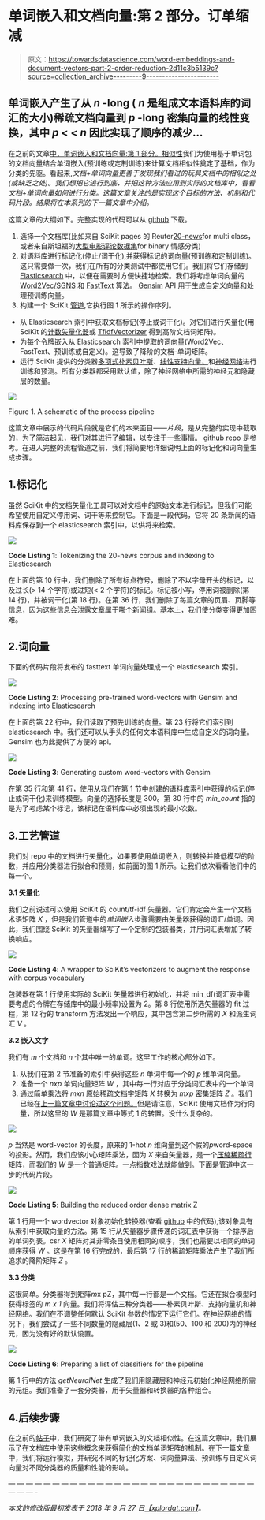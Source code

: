# 单词嵌入和文档向量:第 2 部分。订单缩减

> 原文：<https://towardsdatascience.com/word-embeddings-and-document-vectors-part-2-order-reduction-2d11c3b5139c?source=collection_archive---------9----------------------->

## 单词嵌入产生了从 *n* -long ( *n* 是组成文本语料库的词汇的大小)稀疏文档向量到 *p* -long 密集向量的线性变换，其中 *p* < < *n* 因此实现了顺序的减少…

在之前的文章[中，单词嵌入和文档向量:第 1 部分。相似性](http://xplordat.com/2018/09/27/word-embeddings-and-document-vectors-part-1-similarity/)我们为使用基于单词包的文档向量结合单词嵌入(预训练或定制训练)来计算文档相似性奠定了基础，作为分类的先驱。看起来,*文档+单词向量更善于发现我们看过的玩具文档中的相似之处(或缺乏之处)。我们想把它进行到底，并把这种方法应用到实际的文档库中，看看文档+单词向量如何进行分类。这篇文章关注的是实现这个目标的方法、机制和代码片段。结果将在本系列的下一篇文章中介绍。*

这篇文章的大纲如下。完整实现的代码可以从 [github](https://github.com/ashokc/Word-Embeddings-and-Document-Vectors) 下载。

1.  选择一个文档库(比如来自 SciKit pages 的 Reuter[20-news](http://scikit-learn.org/stable/datasets/twenty_newsgroups.html)for multi class，或者来自斯坦福的[大型电影评论数据集](http://ai.stanford.edu/~amaas/data/sentiment/)for binary 情感分类)
2.  对语料库进行标记化(停止/词干化),并获得标记的词向量(预训练和定制训练)。这只需要做一次，我们在所有的分类测试中都使用它们。我们将它们存储到 [Elasticsearch](https://www.elastic.co/) 中，以便在需要时方便快捷地检索。我们将考虑单词向量的 [Word2Vec/SGNS](https://drive.google.com/file/d/0B7XkCwpI5KDYNlNUTTlSS21pQmM/edit?usp=sharing) 和 [FastText](https://s3-us-west-1.amazonaws.com/fasttext-vectors/crawl-300d-2M.vec.zip) 算法。 [Gensim](https://radimrehurek.com/gensim/) API 用于生成自定义向量和处理预训练向量。
3.  构建一个 SciKit [管道](http://scikit-learn.org/stable/modules/generated/sklearn.pipeline.Pipeline.html),它执行图 1 所示的操作序列。

*   从 Elasticsearch 索引中获取文档标记(停止或词干化)。对它们进行矢量化(用 SciKit 的[计数矢量化器](http://scikit-learn.org/stable/modules/generated/sklearn.feature_extraction.text.CountVectorizer.html)或 [TfidfVectorizer](http://scikit-learn.org/stable/modules/generated/sklearn.feature_extraction.text.TfidfVectorizer.html#sklearn.feature_extraction.text.TfidfVectorizer) 得到高阶文档词矩阵)。
*   为每个令牌嵌入从 Elasticsearch 索引中提取的词向量(Word2Vec、FastText、预训练或自定义)。这导致了降阶的文档-单词矩阵。
*   运行 SciKit 提供的分类器[多项式朴素贝叶斯](http://scikit-learn.org/stable/modules/generated/sklearn.naive_bayes.MultinomialNB.html)、[线性支持向量、](http://scikit-learn.org/stable/modules/generated/sklearn.svm.LinearSVC.html)和[神经网络](http://scikit-learn.org/stable/modules/generated/sklearn.neural_network.MLPClassifier.html)进行训练和预测。所有分类器都采用默认值，除了神经网络中所需的神经元和隐藏层的数量。

![](img/b16f0ab395cff034b8968db9abeaa6ee.png)

Figure 1\. A schematic of the process pipeline

这篇文章中展示的代码片段就是它们的本来面目——*片段*，是从完整的实现中截取的，为了简洁起见，我们对其进行了编辑，以专注于一些事情。 [github repo](https://github.com/ashokc/Word-Embeddings-and-Document-Vectors) 是参考。在进入完整的流程管道之前，我们将简要地详细说明上面的标记化和词向量生成步骤。

## 1.标记化

虽然 SciKit 中的文档矢量化工具可以对文档中的原始文本进行标记，但我们可能希望使用自定义停用词、词干等来控制它。下面是一段代码，它将 20 条新闻的语料库保存到一个 elasticsearch 索引中，以供将来检索。

![](img/a3d83732ea5aa08b348eeb1046802b53.png)

**Code Listing 1**: Tokenizing the 20-news corpus and indexing to Elasticsearch

在上面的第 10 行中，我们删除了所有标点符号，删除了不以字母开头的标记，以及过长(> 14 个字符)或过短(< 2 个字符)的标记。标记被小写，停用词被删除(第 14 行)，并被词干化(第 18 行)。在第 36 行，我们删除了每篇文章的页眉、页脚等信息，因为这些信息会泄露文章属于哪个新闻组。基本上，我们使分类变得更加困难。

## 2.词向量

下面的代码片段将发布的 fasttext 单词向量处理成一个 elasticsearch 索引。

![](img/13eebf2b7353bea6953f5e8bd1337ff6.png)

**Code Listing 2**: Processing pre-trained word-vectors with Gensim and indexing into Elasticsearch

在上面的第 22 行中，我们读取了预先训练的向量。第 23 行将它们索引到 elasticsearch 中。我们还可以从手头的任何文本语料库中生成自定义的词向量。Gensim 也为此提供了方便的 api。

![](img/8a451d5b0152c4f29cf447c8856b642b.png)

**Code Listing 3**: Generating custom word-vectors with Gensim

在第 35 行和第 41 行，使用从我们在第 1 节中创建的语料库索引中获得的标记(停止或词干化)来训练模型。向量的选择长度是 300。第 30 行中的 *min_count* 指的是为了考虑某个标记，该标记在语料库中必须出现的最小次数。

## 3.工艺管道

我们对 repo 中的文档进行矢量化，如果要使用单词嵌入，则转换并降低模型的阶数，并应用分类器进行拟合和预测，如前面的图 1 所示。让我们依次看看他们中的每一个。

**3.1 矢量化**

我们之前说过可以使用 SciKit 的 count/tf-idf 矢量器。它们肯定会产生一个文档术语矩阵 *X* ，但是我们管道中的*单词嵌入*步骤需要由矢量器获得的词汇/单词。因此，我们围绕 SciKit 的矢量器编写了一个定制的包装器类，并用词汇表增加了转换响应。

![](img/fd64b0623dfc8e2c35226046c9916314.png)

**Code Listing 4**: A wrapper to SciKit’s vectorizers to augment the response with corpus vocabulary

包装器在第 1 行使用实际的 SciKit 矢量器进行初始化，并将 min_df(词汇表中需要考虑的令牌在存储库中的最小频率)设置为 2。第 8 行使用所选矢量器的 fit 过程，第 12 行的 transform 方法发出一个响应，其中包含第二步所需的 *X* 和派生词汇 *V* 。

**3.2 嵌入文字**

我们有 *m* 个文档和 *n* 个其中唯一的单词。这里工作的核心部分如下。

1.  从我们在第 2 节准备的索引中获得这些 *n* 单词中每一个的 *p* 维单词向量。
2.  准备一个 *nxp* 单词向量矩阵 *W* ，其中每一行对应于分类词汇表中的一个单词
3.  通过简单乘法将 *mxn* 原始稀疏文档字矩阵 *X* 转换为 *mxp* 密集矩阵 *Z* 。我们已经在[上一篇文章中讨论过这个问题。](http://xplordat.com/2018/09/27/word-embeddings-and-document-vectors-part-1-similarity/)但是请注意，SciKit 使用文档作为行向量，所以这里的 *W* 是那篇文章中等式 1 的转置。没什么复杂的。

![](img/a2d14141d51d7e995b60aad1213cbba5.png)

*p* 当然是 word-vector 的长度，原来的 1-hot *n* 维向量到这个假的*p*word-space 的投影。然而，我们应该小心矩阵乘法，因为 *X* 来自矢量器，是一个[压缩稀疏行](https://docs.scipy.org/doc/scipy/reference/generated/scipy.sparse.csr_matrix.html#scipy.sparse.csr_matrix)矩阵，而我们的 *W* 是一个普通矩阵。一点指数戏法就能做到。下面是管道中这一步的代码片段。

![](img/771b9adb1425c355ab5aa0ccfb88817c.png)

**Code Listing 5**: Building the reduced order dense matrix Z

第 1 行用一个 wordvector 对象初始化转换器(查看 [github](https://github.com/ashokc/Word-Embeddings-and-Document-Vectors) 中的代码),该对象具有从索引中获取向量的方法。第 15 行从矢量器步骤传递的词汇表中获得一个排序后的单词列表。csr *X* 矩阵对其非零条目使用相同的顺序，我们也需要以相同的单词顺序获得 *W* 。这是在第 16 行完成的，最后第 17 行的稀疏矩阵乘法产生了我们所追求的降阶矩阵 *Z* 。

**3.3 分类**

这很简单。分类器得到矩阵*m*x pZ，其中每一行都是一个文档。它还在拟合模型时获得标签的 *m x 1* 向量。我们将评估三种分类器——朴素贝叶斯、支持向量机和神经网络。我们在不调整任何默认 SciKit 参数的情况下运行它们。在神经网络的情况下，我们尝试了一些不同数量的隐藏层(1、2 或 3)和(50、100 和 200)内的神经元，因为没有好的默认设置。

![](img/dbcb7a39d15ea01b94108be3931541d8.png)

**Code Listing 6**: Preparing a list of classifiers for the pipeline

第 1 行中的方法 *getNeuralNet* 生成了我们用隐藏层和神经元初始化神经网络所需的元组。我们准备了一套分类器，用于矢量器和转换器的各种组合。

## 4.后续步骤

在之前的[帖子](http://xplordat.com/2018/09/27/word-embeddings-and-document-vectors-part-1-similarity/)中，我们研究了带有单词嵌入的文档相似性。在这篇文章中，我们展示了在文档库中使用这些概念来获得简化的文档单词矩阵的机制。在下一篇文章中，我们将运行模拟，并研究不同的标记化方案、词向量算法、预训练与自定义词向量对不同分类器的质量和性能的影响。

— — — — — — — — — — — — — — — — — — — — — — — — — — — — — — — -

*本文的修改版最初发表于 2018 年 9 月 27 日*[*【xplordat.com】*](http://xplordat.com/2018/09/27/word-embeddings-and-document-vectors-part-1-similarity/)*。*